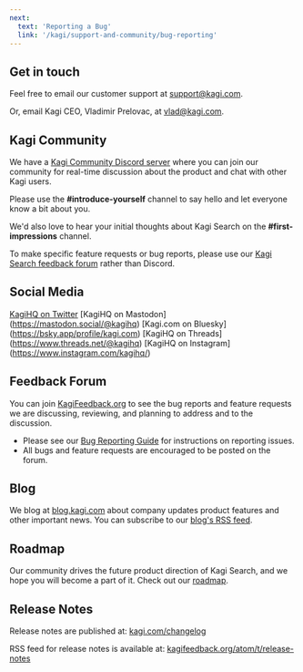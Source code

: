 ```yaml
---
next:
  text: 'Reporting a Bug'
  link: '/kagi/support-and-community/bug-reporting'
---
```



## Get in touch

Feel free to email our customer support at [support@kagi.com](mailto:support@kagi.com). 

Or, email Kagi CEO, Vladimir Prelovac, at [vlad@kagi.com](mailto:vlad@kagi.com).

## Kagi Community

We have a [Kagi Community Discord server](https://kagi.com/discord) where you can join our community for real-time discussion about the product and chat with other Kagi users.

Please use the **#introduce-yourself** channel to say hello and let everyone know a bit about you.

We'd also love to hear your initial thoughts about Kagi Search on the **#first-impressions** channel.

To make specific feature requests or bug reports, please use our [Kagi Search feedback forum](https://kagifeedback.org) rather than Discord.

## Social Media
[KagiHQ on Twitter](https://twitter.com/KagiHQ)
[KagiHQ on Mastodon] (https://mastodon.social/@kagihq)
[Kagi.com on Bluesky] (https://bsky.app/profile/kagi.com)
[KagiHQ on Threads] (https://www.threads.net/@kagihq)
[KagiHQ on Instagram] (https://www.instagram.com/kagihq/)

## Feedback Forum

You can join [KagiFeedback.org](https://kagifeedback.org/) to see the bug reports and feature requests we are discussing, reviewing, and planning to address and to the discussion.

- Please see our [Bug Reporting Guide](bug-reporting.md) for instructions on reporting issues.
- All bugs and feature requests are encouraged to be posted on the forum.

## Blog

We blog at [blog.kagi.com](https://blog.kagi.com/blog) about company updates product features and other important news.
You can subscribe to our [blog's RSS feed](https://blog.kagi.com/rss.xml).

## Roadmap

Our community drives the future product direction of Kagi Search, and we hope you will become a part of it.
Check out our [roadmap](https://kagifeedback.org/roadmap).

## Release Notes

Release notes are published at:
[kagi.com/changelog](https://kagi.com/changelog)

RSS feed for release notes is available at:
[kagifeedback.org/atom/t/release-notes](https://kagifeedback.org/atom/t/release-notes)




